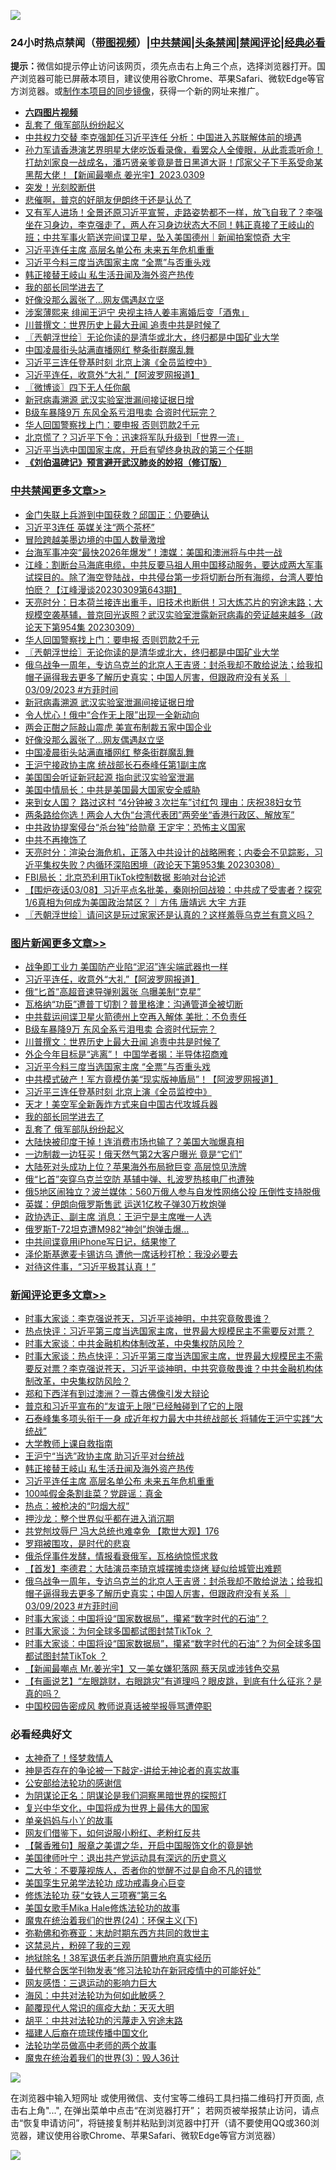![](https://raw.githubusercontent.com/jsvpn/jsproxy/dev/64photo/fqnews-qr.jpg)

<div id="tt">
<h3>24小时热点禁闻（<a href="https://aaa.v2dns.tk/?QAjUl=BgRp5UNKRn&T5Vk=fPVH&Q59Ab=WxGE" target="_blank">带图视频</a>）|<a href="#%E4%B8%AD%E5%85%B1%E7%A6%81%E9%97%BB%E6%9B%B4%E5%A4%9A%E6%96%87%E7%AB%A0">中共禁闻</a>|<a href="#%E5%9B%BE%E7%89%87%E6%96%B0%E9%97%BB%E6%9B%B4%E5%A4%9A%E6%96%87%E7%AB%A0">头条禁闻</a>|<a href="#%E6%96%B0%E9%97%BB%E8%AF%84%E8%AE%BA%E6%9B%B4%E5%A4%9A%E6%96%87%E7%AB%A0">禁闻评论|<a href="#%E5%BF%85%E7%9C%8B%E7%BB%8F%E5%85%B8%E5%A5%BD%E6%96%87">经典必看</a></h3>
<div><b>提示：</b>微信如提示停止访问该网页，须先点击右上角三个点，选择浏览器打开。国产浏览器可能已屏蔽本项目，建议使用谷歌Chrome、苹果Safari、微软Edge等官方浏览器。或<a href="%E5%88%B6%E4%BD%9Cgit%E7%A6%81%E9%97%BB%E9%95%9C%E5%83%8F.md">制作本项目的同步镜像</a>，获得一个新的网址来推广。</div>
<ul>
<li><b><a href="http://d2.v2rss.gq/64.mp4" target="_blank">六四图片视频</a></b></li>
<li><a href="/topimagenews/20230310/1858095.md">乱套了 俄军部队纷纷起义</a></li>
<li><a href="/baitai/20230310/1858083.md">中共权力交替 李克强卸任习近平连任 分析：中国进入苏联解体前的境遇</a></li>
<li><a href="/sohnews/20230310/1858148.md">孙力军请香港演艺界明星大佬吃饭看录像，看罢众人全傻眼，从此乖乖听命！打劫刘家良一战成名，潘巧贤亲爹竟是昔日黑道大哥！邝家父子下手系受命某黑帮大佬！【新闻最嘲点 姜光宇】2023.0309</a></li>
<li><a href="/finance/20230310/1858086.md">突发！光刻胶断供</a></li>
<li><a href="/worldnews/20230310/1858102.md">悲催啊，普京的好朋友伊朗终于还是认怂了</a></li>
<li><a href="/sohnews/20230310/1858312.md">又有军人进场！全景还原习近平宣誓，走路姿势都不一样，放飞自我了？李强坐在习身边，李克强走了，两人在习身边状态大不同！韩正真接了王岐山的班；中共军事火箭送完间谍卫星，坠入美国德州｜新闻拍案惊奇 大宇</a></li>
<li><a href="/comments/20230310/1858316.md">习近平连任主席 高层名单公布 未来五年危机重重</a></li>
<li><a href="/topimagenews/20230310/1858196.md">习近平今料三度当选国家主席 “全票”与否重头戏</a></li>
<li><a href="/comments/20230310/1858335.md">韩正接替王岐山 私生活丑闻及海外资产热传</a></li>
<li><a href="/topimagenews/20230310/1858142.md">我的部长同学进去了</a></li>
<li><a href="/cbnews/20230310/1858097.md">好像没那么嚣张了…网友偶遇赵立坚</a></li>
<li><a href="/baitai/20230310/1858239.md">涉案薄熙来 绯闻王沪宁 央视主持人姜丰离婚后变「酒鬼」</a></li>
<li><a href="/topimagenews/20230310/1858257.md">川普撰文：世界历史上最大丑闻 追责中共是时候了</a></li>
<li><a href="/cbnews/20230310/1858212.md">〖兲朝浮世绘〗无论你读的是清华或北大，终归都是中国矿业大学</a></li>
<li><a href="/cbnews/20230310/1858096.md">中国凌晨街头站满直播网红 整条街群魔乱舞</a></li>
<li><a href="/topimagenews/20230310/1858168.md">习近平三连任登基时刻 北京上演《全员监控中》</a></li>
<li><a href="/topimagenews/20230310/1858393.md">习近平连任，收意外“大礼”【阿波罗网报道】</a></li>
<li><a href="/ssgc/20230310/1858153.md">〖微博谈〗四下无人任你飙</a></li>
<li><a href="/cbnews/20230310/1858100.md">新冠病毒溯源 武汉实验室泄漏间接证据日增</a></li>
<li><a href="/topimagenews/20230310/1858258.md">B级车暴降9万 东风全系亏泪甩卖 合资时代玩完？</a></li>
<li><a href="/cbnews/20230310/1858219.md">华人回国警察找上门：要申报 否则罚款2千元</a></li>
<li><a href="/baitai/20230310/1858281.md">北京慌了？习近平下令：迅速将军队升级到「世界一流」</a></li>
<li><a href="/headline/20230310/1858259.md">习近平当选中国国家主席，开启有望终身执政的第三个任期</a></li>
<li><b><a href="/comments/20200207/1272816.md" target="_blank">《刘伯温碑记》预言避开武汉肺炎的妙招（修订版）</a></b></li>
</ul>
</div>

<div class="catlist">
<h3><a href="/cbnews/" target="_blank">中共禁闻</a><span><a href="/cbnews/" target="_blank" rel="nofollow">更多文章>></a></span></h3>
<ul>
<li><a href="/cbnews/20230310/1858410.md" target="_blank">金门失联上兵游到中国获救？邱国正：仍要确认</a></li>
<li><a href="/cbnews/20230310/1858394.md" target="_blank">习近平3连任 英媒关注“两个茶杯”</a></li>
<li><a href="/cbnews/20230310/1858388.md" target="_blank">冒险跨越美墨边境的中国人数量激增</a></li>
<li><a href="/cbnews/20230310/1858286.md" target="_blank">台海军事冲突“最快2026年爆发”！澳媒：美国和澳洲将与中共一战</a></li>
<li><a href="/cbnews/20230310/1858268.md" target="_blank">江峰：割断台马海底电缆，中共反要马祖人用中国移动服务，要达成两大军事试探目的。除了海空登陆战，中共侵台第一步将切断台所有海缆，台湾人要怕怕麽？【江峰漫谈20230309第643期】</a></li>
<li><a href="/cbnews/20230310/1858228.md" target="_blank">天亮时分：日本荷兰接连出重手，旧技术也断供！习大炼芯片的穷途末路；大规模空袭基辅，普京回光返照？武汉实验室泄露新冠病毒的旁证越来越多（政论天下第954集 20230309）</a></li>
<li><a href="/cbnews/20230310/1858219.md" target="_blank">华人回国警察找上门：要申报 否则罚款2千元</a></li>
<li><a href="/cbnews/20230310/1858212.md" target="_blank">〖兲朝浮世绘〗无论你读的是清华或北大，终归都是中国矿业大学</a></li>
<li><a href="/comments/20230310/1858126.md" target="_blank">俄乌战争一周年，专访乌克兰的北京人王吉贤：封杀我却不敢给说法；给我扣帽子逼得我去更多了解历史真实；中国人厉害，但跟政府没有关系 ｜03/09/2023 #方菲时间</a></li>
<li><a href="/cbnews/20230310/1858100.md" target="_blank">新冠病毒溯源 武汉实验室泄漏间接证据日增</a></li>
<li><a href="/cbnews/20230310/1858099.md" target="_blank">令人忧心！俄中“合作无上限”出现一全新动向</a></li>
<li><a href="/cbnews/20230310/1858098.md" target="_blank">两会正酣之际敲山震虎 美宣布制裁五家中国企业</a></li>
<li><a href="/cbnews/20230310/1858097.md" target="_blank">好像没那么嚣张了…网友偶遇赵立坚</a></li>
<li><a href="/cbnews/20230310/1858096.md" target="_blank">中国凌晨街头站满直播网红 整条街群魔乱舞</a></li>
<li><a href="/cbnews/20230309/1858014.md" target="_blank">王沪宁接政协主席 统战部长石泰峰任第1副主席</a></li>
<li><a href="/cbnews/20230309/1858000.md" target="_blank">美国国会听证新冠起源 指向武汉实验室泄漏</a></li>
<li><a href="/cbnews/20230309/1857962.md" target="_blank">美国中情局长：中共是美国最大国家安全威胁</a></li>
<li><a href="/cbnews/20230309/1857961.md" target="_blank">来到女人国？ 路过这村 “4分钟被３次拦车”讨红包 理由：庆祝38妇女节</a></li>
<li><a href="/cbnews/20230309/1857926.md" target="_blank">两条路给你选！两会人大伪“台湾代表团”两旁坐“香港行政区、解放军”</a></li>
<li><a href="/cbnews/20230309/1857876.md" target="_blank">中共政协提案侵台“杀台独”给勋章 王定宇：恐怖主义国家</a></li>
<li><a href="/cbnews/20230309/1857838.md" target="_blank">中共不再掩饰了</a></li>
<li><a href="/cbnews/20230309/1857795.md" target="_blank">天亮时分：渲染台海危机，正落入中共设计的战略圈套；内委会不见踪影，习近平集权失败？内循环深陷困境（政论天下第953集 20230308）</a></li>
<li><a href="/cbnews/20230309/1857728.md" target="_blank">FBI局长：北京恐利用TikTok控制数据 影响对台论述</a></li>
<li><a href="/comments/20230309/1857724.md" target="_blank">【围炉夜话03/08】习近平点名批美，秦刚扮回战狼：中共成了受害者？探究1/6真相为何成为美国政治禁区？｜方伟 唐靖远 大宇 方菲</a></li>
<li><a href="/cbnews/20230309/1857688.md" target="_blank">〖兲朝浮世绘〗请问这是玩过家家还是认真的？这样羞辱乌克兰有意义吗？</a></li>

</ul>
</div>
<div class="catlist">
<h3><a href="/topimagenews/" target="_blank">图片新闻</a><span><a href="/topimagenews/" target="_blank" rel="nofollow">更多文章>></a></span></h3>
<ul>
<li><a href="/topimagenews/20230310/1858409.md" target="_blank">战争即工业力 美国防产业陷“泥沼”连尖端武器也一样</a></li>
<li><a href="/topimagenews/20230310/1858393.md" target="_blank">习近平连任，收意外“大礼”【阿波罗网报道】</a></li>
<li><a href="/topimagenews/20230310/1858325.md" target="_blank">俄“匕首”高超音速导弹别嚣张 乌曝美制“克星”</a></li>
<li><a href="/topimagenews/20230310/1858314.md" target="_blank">瓦格纳“功臣”遭普丁切割？普里格津：沟通管道全被切断</a></li>
<li><a href="/topimagenews/20230310/1858285.md" target="_blank">中共载运间谍卫星火箭德州上空再入解体 美批：不负责任</a></li>
<li><a href="/topimagenews/20230310/1858258.md" target="_blank">B级车暴降9万 东风全系亏泪甩卖 合资时代玩完？</a></li>
<li><a href="/topimagenews/20230310/1858257.md" target="_blank">川普撰文：世界历史上最大丑闻 追责中共是时候了</a></li>
<li><a href="/topimagenews/20230310/1858252.md" target="_blank">外企今年目标是“逃离”！ 中国学者揭：半导体招商难</a></li>
<li><a href="/topimagenews/20230310/1858196.md" target="_blank">习近平今料三度当选国家主席 “全票”与否重头戏</a></li>
<li><a href="/topimagenews/20230310/1858195.md" target="_blank">中共模式破产！军方竟模仿美“现实版神盾局”！【阿波罗网报道】</a></li>
<li><a href="/topimagenews/20230310/1858168.md" target="_blank">习近平三连任登基时刻 北京上演《全员监控中》</a></li>
<li><a href="/topimagenews/20230310/1858143.md" target="_blank">天才！美空军全新轰炸方式来自中国古代攻城兵器</a></li>
<li><a href="/topimagenews/20230310/1858142.md" target="_blank">我的部长同学进去了</a></li>
<li><a href="/topimagenews/20230310/1858095.md" target="_blank">乱套了 俄军部队纷纷起义</a></li>
<li><a href="/topimagenews/20230309/1857989.md" target="_blank">大陆快被印度干掉！连消费市场也输了？美国大咖爆真相</a></li>
<li><a href="/topimagenews/20230309/1857988.md" target="_blank">一边制裁一边狂买！俄天然气第2大客户曝光 竟是“它们”</a></li>
<li><a href="/topimagenews/20230309/1857987.md" target="_blank">大陆死对头成功上位？苹果海外布局掀巨变 高层惊见洗牌</a></li>
<li><a href="/topimagenews/20230309/1857918.md" target="_blank">俄“匕首”突穿乌克兰空防 基辅中弹、扎波罗热核电厂也遭殃</a></li>
<li><a href="/topimagenews/20230309/1857912.md" target="_blank">俄5地区闹独立？波兰媒体：560万俄人参与自发性网络公投 压倒性支持脱俄</a></li>
<li><a href="/topimagenews/20230309/1857905.md" target="_blank">英媒：伊朗向俄罗斯售武 运送1亿枚子弹30万枚炮弹</a></li>
<li><a href="/topimagenews/20230309/1857870.md" target="_blank">政协选正、副主席 消息：王沪宁是主席唯一人选</a></li>
<li><a href="/topimagenews/20230309/1857810.md" target="_blank">俄罗斯T-72坦克遭M982“神剑”炮弹击爆…</a></li>
<li><a href="/topimagenews/20230309/1857770.md" target="_blank">中共间谍竟用iPhone写日记，结果惨了</a></li>
<li><a href="/topimagenews/20230309/1857769.md" target="_blank">泽伦斯基邀麦卡锡访乌 遭他一席话秒打枪：我没必要去</a></li>
<li><a href="/topimagenews/20230309/1857698.md" target="_blank">对待这件事，“习近平极其认真！”</a></li>

</ul>
</div>
<div class="catlist">
<h3><a href="/comments/" target="_blank">新闻评论</a><span><a href="/comments/" target="_blank" rel="nofollow">更多文章>></a></span></h3>
<ul>
<li><a href="/comments/20230311/1858466.md" target="_blank">时事大家谈：李克强说苍天，习近平谈神明，中共究竟敬畏谁？</a></li>
<li><a href="/comments/20230311/1858458.md" target="_blank">热点快评：习近平第三度当选国家主席，世界最大规模民主不需要反对票？</a></li>
<li><a href="/comments/20230311/1858457.md" target="_blank">时事大家谈：中共金融机构体制改革，中央集权防风险？</a></li>
<li><a href="/comments/20230310/1858414.md" target="_blank">时事大家谈：热点快评：习近平第三度当选国家主席，世界最大规模民主不需要反对票？李克强说苍天，习近平谈神明，中共究竟敬畏谁？中共金融机构体制改革，中央集权防风险？</a></li>
<li><a href="/comments/20230310/1858395.md" target="_blank">郑和下西洋有到过澳洲？一尊古佛像引发大辩论</a></li>
<li><a href="/comments/20230310/1858373.md" target="_blank">普京和习近平宣布的“友谊无上限”已经触碰到了它的上限</a></li>
<li><a href="/comments/20230310/1858371.md" target="_blank">石泰峰集多项头衔于一身 成近年权力最大中共统战部长 将辅佐王沪宁实践“大统战”</a></li>
<li><a href="/comments/20230310/1858347.md" target="_blank">大学教师上课自救指南</a></li>
<li><a href="/comments/20230310/1858337.md" target="_blank">王沪宁“当选”政协主席 助习近平对台统战</a></li>
<li><a href="/comments/20230310/1858335.md" target="_blank">韩正接替王岐山 私生活丑闻及海外资产热传</a></li>
<li><a href="/comments/20230310/1858316.md" target="_blank">习近平连任主席 高层名单公布 未来五年危机重重</a></li>
<li><a href="/comments/20230310/1858271.md" target="_blank">100吨假金条割韭菜？党辟谣：真金</a></li>
<li><a href="/comments/20230310/1858232.md" target="_blank">热点：被枪决的“叼烟大叔”</a></li>
<li><a href="/comments/20230310/1858231.md" target="_blank">押沙龙：整个世界似乎都在进入消沉期</a></li>
<li><a href="/comments/20230310/1858221.md" target="_blank">共党刨坟辱尸 冯大总统也难幸免 【欺世大观】176</a></li>
<li><a href="/comments/20230310/1858206.md" target="_blank">罗翔被围攻，是时代的悲哀</a></li>
<li><a href="/comments/20230310/1858205.md" target="_blank">俄杀俘事件发酵，情报看衰俄军，瓦格纳惊慌求救</a></li>
<li><a href="/comments/20230310/1858180.md" target="_blank">【首发】李德君：大陆演员李琦京城摆摊卖烧烤 疑似给城管出难题</a></li>
<li><a href="/comments/20230310/1858126.md" target="_blank">俄乌战争一周年，专访乌克兰的北京人王吉贤：封杀我却不敢给说法；给我扣帽子逼得我去更多了解历史真实；中国人厉害，但跟政府没有关系 ｜03/09/2023 #方菲时间</a></li>
<li><a href="/comments/20230309/1858011.md" target="_blank">时事大家谈：中国将设“国家数据局”，攥紧“数字时代的石油”？</a></li>
<li><a href="/comments/20230309/1858010.md" target="_blank">时事大家谈：为何全球多国都试图封禁TikTok ？</a></li>
<li><a href="/comments/20230309/1857998.md" target="_blank">时事大家谈：中国将设“国家数据局”，攥紧“数字时代的石油”？为何全球多国都试图封禁TikTok ？</a></li>
<li><a href="/comments/20230309/1857970.md" target="_blank">【新闻最嘲点 Mr.姜光宇】又一美女嫌犯落网 蔡天凤或涉钱色交易</a></li>
<li><a href="/comments/20230309/1857969.md" target="_blank">【有画说艺】“左眼跳财，右眼跳灾”有道理吗？眼皮跳，到底有什么征兆？是真的吗？</a></li>
<li><a href="/comments/20230309/1857968.md" target="_blank">中国校园告密成风 教师说真话被举报辱骂遭停职</a></li>

</ul>
</div>

<div class="catlist">
<h3>必看经典好文</h3>
<ul>
<li><a href="/ccpdope/20200907/1392129.md" target="_blank">太神奇了！怪梦救情人</a></li>
<li><a href="/tculture/20120629/35483.md" target="_blank">神是否存在的争论被一下敲定-讲给无神论者的真实故事</a></li>
<li><a href="/aomi/history/20210111/1465363.md" target="_blank">公安部给法轮功的感谢信</a></li>
<li><a href="/comments/20201031/1423298.md" target="_blank">为阴谋论正名：阴谋论是我们洞察黑暗世界的探照灯</a></li>
<li><a href="/comments/20220924/485408.md" target="_blank">复兴中华文化，中国将成为世界上最伟大的国家</a></li>
<li><a href="/cbnews/20210518/1548912.md" target="_blank">单亲妈妈与小丫的故事</a></li>
<li><a href="/comments/20200712/1359630.md" target="_blank">网友们借鉴下，如何说服小粉红、老粉红反共</a></li>
<li><a href="/bannedvideo/20201203/1441331.md" target="_blank">【馨香雅句】服章之美谓之华，开启中国服饰文化的竟是她</a></li>
<li><a href="/cnnews/20210819/1609201.md" target="_blank">美国律师叶宁：退出共产党运动具有深远的历史意义</a></li>
<li><a href="/comments/20230216/1841973.md" target="_blank">二大爷：不要蔑视族人，否者你的觉醒不过是自命不凡的错觉</a></li>
<li><a href="/comments/20210509/1542373.md" target="_blank">美国孪生兄弟学法轮功 成功戒毒身心巨变</a></li>
<li><a href="/comments/20210720/1514058.md" target="_blank">修炼法轮功 获“女铁人三项赛”第三名</a></li>
<li><a href="/comments/20200114/1258532.md" target="_blank">美国女歌手Mika Hale修炼法轮功的故事</a></li>
<li><a href="/cbnews/20180907/994846.md" target="_blank">魔鬼在统治着我们的世界(24)：环保主义(下)</a></li>
<li><a href="/tculture/20200911/132247.md" target="_blank">弥勒佛和弥赛亚：末劫时期东西方共同的救世主</a></li>
<li><a href="/yule/20210123/1473216.md" target="_blank">这禁忌片，粉碎了我的三观</a></li>
<li><a href="/cbnews/20200531/1337381.md" target="_blank">地狱除名！38军退伍老兵游历阴曹地府真实经历</a></li>
<li><a href="/comments/20210720/1518906.md" target="_blank">替代整合医学刊物发表“修习法轮功在新冠疫情中的可能好处”</a></li>
<li><a href="/cbnews/20200126/1265515.md" target="_blank">网友感悟：三退运动的影响力巨大</a></li>
<li><a href="/comments/20191218/1228234.md" target="_blank">海风：中共对法轮功为何如此敏感？</a></li>
<li><a href="/comments/20200619/783185.md" target="_blank">颠覆现代人常识的瘟疫大劫：天灭大明</a></li>
<li><a href="/cbnews/20200720/1363328.md" target="_blank">胡平：中共对法轮功的污蔑走入穷途末路</a></li>
<li><a href="/bannedvideo/20220509/1730156.md" target="_blank">福建人后裔在琉球传播中国文化</a></li>
<li><a href="/comments/20200629/1352533.md" target="_blank">法轮功学员做高中老师的两个故事</a></li>
<li><a href="/topimagenews/20180521/945342.md" target="_blank">魔鬼在统治着我们的世界(3)：毁人36计</a></li>

</ul>
</div>

![](https://raw.githubusercontent.com/jsvpn/jsproxy/dev/64photo/fqnews-qr.jpg)

在浏览器中输入短网址 或使用微信、支付宝等二维码工具扫描二维码打开页面, 点击右上角"...", 在弹出菜单中点击“在浏览器打开”； 若网页被举报禁止访问，请点击“恢复申请访问”，将链接复制并粘贴到浏览器中打开（请不要使用QQ或360浏览器，建议使用谷歌Chrome、苹果Safari、微软Edge等官方浏览器）

![](https://raw.githubusercontent.com/jsvpn/jsproxy/dev/64photo/wx.jpg)